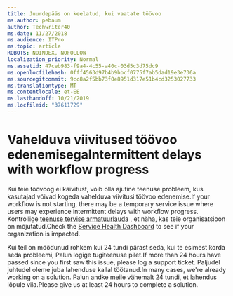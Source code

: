 ```yaml
---
title: Juurdepääs on keelatud, kui vaatate töövoo
ms.author: pebaum
author: Techwriter40
ms.date: 11/27/2018
ms.audience: ITPro
ms.topic: article
ROBOTS: NOINDEX, NOFOLLOW
localization_priority: Normal
ms.assetid: 47ceb983-f9a4-4c55-a40c-03d5c3d75dc9
ms.openlocfilehash: 0fff4563d97b4b9bbcf0775f7ab5dad19e3e736a
ms.sourcegitcommit: 9cc8a2f5bb73f0e8951d317e51b4cd3253027733
ms.translationtype: MT
ms.contentlocale: et-EE
ms.lasthandoff: 10/21/2019
ms.locfileid: "37611729"
---
```

# <a name="intermittent-delays-with-workflow-progress"></a><span data-ttu-id="f3388-102">Vahelduva viivitused töövoo edenemisega</span><span class="sxs-lookup"><span data-stu-id="f3388-102">Intermittent delays with workflow progress</span></span>

<span data-ttu-id="f3388-103">Kui teie töövoog ei käivitust, võib olla ajutine teenuse probleem, kus kasutajad võivad kogeda vahelduva viivitusi töövoo edenemise.</span><span class="sxs-lookup"><span data-stu-id="f3388-103">If your workflow is not starting, there may be a temporary service issue where users may experience intermittent delays with workflow progress.</span></span> <span data-ttu-id="f3388-104">Kontrollige [teenuse tervise armatuurlauda](https://admin.microsoft.com/AdminPortal/Home#/servicehealth) , et näha, kas teie organisatsioon on mõjutatud.</span><span class="sxs-lookup"><span data-stu-id="f3388-104">Check the [Service Health Dashboard](https://admin.microsoft.com/AdminPortal/Home#/servicehealth) to see if your organization is impacted.</span></span> 

<span data-ttu-id="f3388-105">Kui teil on möödunud rohkem kui 24 tundi pärast seda, kui te esimest korda seda probleemi, Palun logige tugiteenuse pilet.</span><span class="sxs-lookup"><span data-stu-id="f3388-105">If more than 24 hours have passed since you first saw this issue, please log a support ticket.</span></span> <span data-ttu-id="f3388-106">Paljudel juhtudel oleme juba lahenduse kallal töötanud.</span><span class="sxs-lookup"><span data-stu-id="f3388-106">In many cases, we're already working on a solution.</span></span> <span data-ttu-id="f3388-107">Palun andke meile vähemalt 24 tundi, et lahendus lõpule viia.</span><span class="sxs-lookup"><span data-stu-id="f3388-107">Please give us at least 24 hours to complete a solution.</span></span>


  

